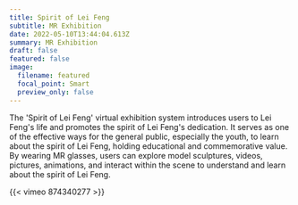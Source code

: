 ```yaml
---
title: Spirit of Lei Feng
subtitle: MR Exhibition
date: 2022-05-10T13:44:04.613Z
summary: MR Exhibition
draft: false
featured: false
image:
  filename: featured
  focal_point: Smart
  preview_only: false
---
```

The 'Spirit of Lei Feng' virtual exhibition system introduces users to Lei Feng's life and promotes the spirit of Lei Feng's dedication. It serves as one of the effective ways for the general public, especially the youth, to learn about the spirit of Lei Feng, holding educational and commemorative value. By wearing MR glasses, users can explore model sculptures, videos, pictures, animations, and interact within the scene to understand and learn about the spirit of Lei Feng.

{{< vimeo 874340277 >}}